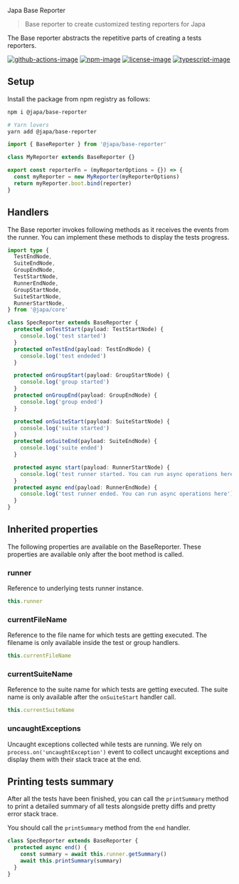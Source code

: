 Japa Base Reporter

> Base reporter to create customized testing reporters for Japa

The Base reporter abstracts the repetitive parts of creating a tests reporters.

[![github-actions-image]][github-actions-url] [![npm-image]][npm-url] [![license-image]][license-url] [![typescript-image]][typescript-url]

## Setup

Install the package from npm registry as follows:

```sh
npm i @japa/base-reporter

# Yarn lovers
yarn add @japa/base-reporter
```

```ts
import { BaseReporter } from '@japa/base-reporter'

class MyReporter extends BaseReporter {}

export const reporterFn = (myReporterOptions = {}) => {
  const myReporter = new MyReporter(myReporterOptions)
  return myReporter.boot.bind(reporter)
}
```

## Handlers

The Base reporter invokes following methods as it receives the events from the runner. You can implement these methods to display the tests progress.

```ts
import type {
  TestEndNode,
  SuiteEndNode,
  GroupEndNode,
  TestStartNode,
  RunnerEndNode,
  GroupStartNode,
  SuiteStartNode,
  RunnerStartNode,
} from '@japa/core'

class SpecReporter extends BaseReporter {
  protected onTestStart(payload: TestStartNode) {
    console.log('test started')
  }
  protected onTestEnd(payload: TestEndNode) {
    console.log('test endeded')
  }

  protected onGroupStart(payload: GroupStartNode) {
    console.log('group started')
  }
  protected onGroupEnd(payload: GroupEndNode) {
    console.log('group ended')
  }

  protected onSuiteStart(payload: SuiteStartNode) {
    console.log('suite started')
  }
  protected onSuiteEnd(payload: SuiteEndNode) {
    console.log('suite ended')
  }

  protected async start(payload: RunnerStartNode) {
    console.log('test runner started. You can run async operations here')
  }
  protected async end(payload: RunnerEndNode) {
    console.log('test runner ended. You can run async operations here')
  }
}
```

## Inherited properties

The following properties are available on the BaseReporter. These properties are available only after the boot method is called.

### runner

Reference to underlying tests runner instance.

```ts
this.runner
```

### currentFileName

Reference to the file name for which tests are getting executed. The filename is only available inside the test or group handlers.

```ts
this.currentFileName
```

### currentSuiteName

Reference to the suite name for which tests are getting executed. The suite name is only available after the `onSuiteStart` handler call.

```ts
this.currentSuiteName
```

### uncaughtExceptions

Uncaught exceptions collected while tests are running. We rely on `process.on('uncaughtException')` event to collect uncaught exceptions and display them with their stack trace at the end.

## Printing tests summary

After all the tests have been finished, you can call the `printSummary` method to print a detailed summary of all tests alongside pretty diffs and pretty error stack trace.

You should call the `printSummary` method from the `end` handler.

```ts
class SpecReporter extends BaseReporter {
  protected async end() {
    const summary = await this.runner.getSummary()
    await this.printSummary(summary)
  }
}
```

[github-actions-image]: https://img.shields.io/github/workflow/status/japa/base-reporter/test?style=for-the-badge
[github-actions-url]: https://github.com/japa/base-reporter/actions/workflows/test.yml 'github-actions'
[npm-image]: https://img.shields.io/npm/v/@japa/base-reporter.svg?style=for-the-badge&logo=npm
[npm-url]: https://npmjs.org/package/@japa/base-reporter 'npm'
[license-image]: https://img.shields.io/npm/l/@japa/base-reporter?color=blueviolet&style=for-the-badge
[license-url]: LICENSE.md 'license'
[typescript-image]: https://img.shields.io/badge/Typescript-294E80.svg?style=for-the-badge&logo=typescript
[typescript-url]: "typescript"
